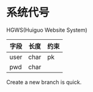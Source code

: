 
# 系统代号
HGWS(Huiguo Website System)

字段|长度|约束
-|-|-
user|char|pk
pwd|char|

Create a new branch is quick.
